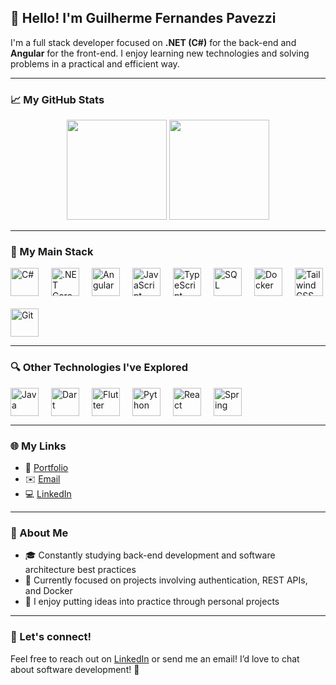 ## 👋 Hello! I'm Guilherme Fernandes Pavezzi

I'm a full stack developer focused on **.NET (C#)** for the back-end and **Angular** for the front-end. I enjoy learning new technologies and solving problems in a practical and efficient way.

---

### 📈 My GitHub Stats

<div align="center">
  <img height="160em" src="https://github-readme-stats.vercel.app/api?username=guipavezzi&show_icons=true&theme=radical&include_all_commits=true&count_private=true" />
  <img height="160em" src="https://github-readme-stats.vercel.app/api/top-langs/?username=guipavezzi&layout=compact&theme=radical" />
</div>

---

### 🚀 My Main Stack

<div style="display: flex; flex-wrap: wrap; gap: 20px; align-items: center;">
  <img width="45" src="https://img.icons8.com/?size=100&id=45490&format=png&color=000000" title="C#" />
  <img width="45" src="https://img.icons8.com/?size=100&id=1BC75jFEBED6&format=png&color=000000" title=".NET Core" />
  <img width="45" src="https://img.icons8.com/?size=100&id=6SWtW8hxZWSo&format=png&color=000000" title="Angular" />
  <img width="45" src="https://img.icons8.com/?size=100&id=PVRwpTTPMITk&format=png&color=000000" title="JavaScript" />
  <img width="45" src="https://img.icons8.com/?size=100&id=HcQEdKCkXUs3&format=png&color=000000" title="TypeScript" />
  <img width="45" src="https://img.icons8.com/?size=100&id=VXrhJ3LqtY7e&format=png&color=000000" title="SQL" />
  <img width="45" src="https://img.icons8.com/?size=100&id=LdUzF8b5sz2R&format=png&color=000000" title="Docker" />
  <img width="45" src="https://img.icons8.com/?size=100&id=4PiNHtUJVbLs&format=png&color=000000" title="Tailwind CSS" />
  <img width="45" src="https://img.icons8.com/?size=100&id=20906&format=png&color=000000" title="Git" />
</div>

---

### 🔍 Other Technologies I've Explored

<div style="display: flex; flex-wrap: wrap; gap: 20px; align-items: center;">
  <img width="45" src="https://img.icons8.com/?size=100&id=TINShjDQ0nw4&format=png&color=000000" title="Java" />
  <img width="45" src="https://img.icons8.com/?size=100&id=7AFcZ2zirX6Y&format=png&color=000000" title="Dart" />
  <img width="45" src="https://img.icons8.com/?size=100&id=IYQQHplg11Ie&format=png&color=000000" title="Flutter" />
  <img width="45" src="https://img.icons8.com/?size=100&id=qBvOwZw81tVy&format=png&color=000000" title="Python" />
  <img width="45" src="https://img.icons8.com/?size=100&id=asWSSTBrDlTW&format=png&color=000000" title="React" />
  <img width="45" src="https://img.icons8.com/?size=100&id=90519&format=png&color=000000" title="Spring" />
</div>

---

### 🌐 My Links

- 💼 [Portfolio](https://guilhermepavezzi.com)
- ✉️ [Email](mailto:gui.pavezzi07@gmail.com)
- 💻 [LinkedIn](https://www.linkedin.com/in/guilherme-pavezzi-029361206/)

---

### 📝 About Me

- 🎓 Constantly studying back-end development and software architecture best practices  
- 🌱 Currently focused on projects involving authentication, REST APIs, and Docker  
- 🚀 I enjoy putting ideas into practice through personal projects

---

### 💬 Let's connect!

Feel free to reach out on [LinkedIn](https://www.linkedin.com/in/guilherme-pavezzi-029361206/) or send me an email! I’d love to chat about software development! 🚀
